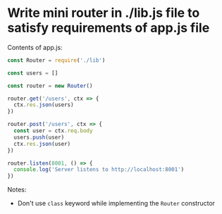 # Write mini router in ./lib.js file to satisfy requirements of app.js file

Contents of app.js:

```js
const Router = require('./lib')

const users = []

const router = new Router()

router.get('/users', ctx => {
  ctx.res.json(users)
})

router.post('/users', ctx => {
  const user = ctx.req.body
  users.push(user)
  ctx.res.json(user)
})

router.listen(8001, () => {
  console.log('Server listens to http://localhost:8001')
})

```

Notes:

* Don't use `class` keyword while implementing the `Router` constructor
